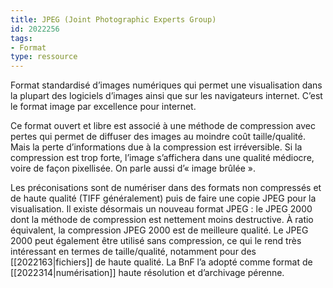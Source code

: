 ```yaml
---
title: JPEG (Joint Photographic Experts Group)
id: 2022256
tags:
- Format
type: ressource
---
```


Format standardisé d’images numériques qui permet une visualisation dans la plupart des logiciels d’images ainsi que sur les navigateurs internet. C’est le format image par excellence pour internet.

Ce format ouvert et libre est associé à une méthode de compression avec pertes qui permet de diffuser des images au moindre coût taille/qualité. Mais la perte d’informations due à la compression est irréversible. Si la compression est trop forte, l’image s’affichera dans une qualité médiocre, voire de façon pixellisée. On parle aussi d’« image brûlée ».

Les préconisations sont de numériser dans des formats non compressés et de haute qualité (TIFF généralement) puis de faire une copie JPEG pour la visualisation. Il existe désormais un nouveau format JPEG : le JPEG 2000 dont la méthode de compression est nettement moins destructive. À ratio équivalent, la compression JPEG 2000 est de meilleure qualité. Le JPEG 2000 peut également être utilisé sans compression, ce qui le rend très intéressant en termes de taille/qualité, notamment pour des [[2022163|fichiers]] de haute qualité. La BnF l’a adopté comme format de [[2022314|numérisation]] haute résolution et d’archivage pérenne. 

